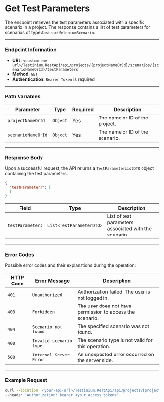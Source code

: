 # Get Test Parameters

The endpoint retrieves the test parameters associated with a specific scenario in a project. The response contains a list of test parameters for scenarios of type `AbstractSeleniumScenario`.

***

### Endpoint Information

* **URL**: `<custom-env-url>/Testinium.RestApi/api/projects/{projectNameOrId}/scenarios/{scenarioNameOrId}/testParameters`
* **Method**: `GET`
* **Authentication**: `Bearer Token` is required

***

### Path Variables

| Parameter          | Type     | Required | Description                     |
| ------------------ | -------- | -------- | ------------------------------- |
| `projectNameOrId`  | `Object` | Yes      | The name or ID of the project.  |
| `scenarioNameOrId` | `Object` | Yes      | The name or ID of the scenario. |

***

### Response Body

Upon a successful request, the API returns a `TestParameterListDTO` object containing the test parameters.

```json
{
  "testParameters": [
  ]
}
```

| Field            | Type                     | Description                                           |
| ---------------- | ------------------------ | ----------------------------------------------------- |
| `testParameters` | `List<TestParameterDTO>` | List of test parameters associated with the scenario. |

***

### Error Codes

Possible error codes and their explanations during the operation:

| HTTP Code | Error Message           | Description                                               |
| --------- | ----------------------- | --------------------------------------------------------- |
| `401`     | `Unauthorized`          | Authorization failed. The user is not logged in.          |
| `403`     | `Forbidden`             | The user does not have permission to access the scenario. |
| `404`     | `Scenario not found`    | The specified scenario was not found.                     |
| `400`     | `Invalid scenario type` | The scenario type is not valid for this operation.        |
| `500`     | `Internal Server Error` | An unexpected error occurred on the server side.          |

***

### Example Request

```bash
curl --location '<your-api-url>/Testinium.RestApi/api/projects/{projectNameOrId}/scenarios/{scenarioNameOrId}/testParameters' \
--header 'Authorization: Bearer <your_access_token>'
```
